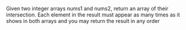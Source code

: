 Given two integer arrays nums1 and nums2, return an array of their intersection. Each element in the result must appear as many times as it shows in both arrays and you may return the result in any order
